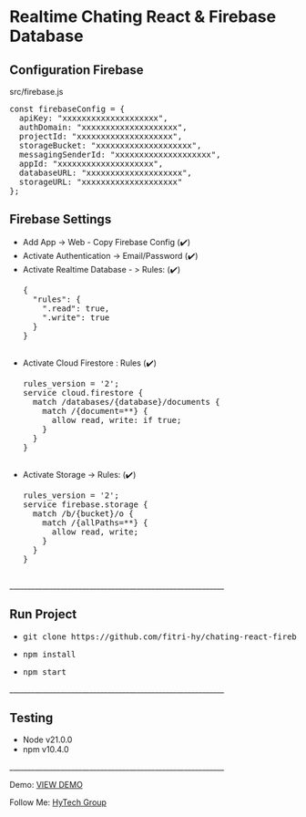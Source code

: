 # Realtime Chating React & Firebase Database

<h2>Configuration Firebase</h2>
<p>src/firebase.js</p>
<pre>
const firebaseConfig = {
  apiKey: "xxxxxxxxxxxxxxxxxxxx",
  authDomain: "xxxxxxxxxxxxxxxxxxxx",
  projectId: "xxxxxxxxxxxxxxxxxxxx",
  storageBucket: "xxxxxxxxxxxxxxxxxxxx",
  messagingSenderId: "xxxxxxxxxxxxxxxxxxxx",
  appId: "xxxxxxxxxxxxxxxxxxxx",
  databaseURL: "xxxxxxxxxxxxxxxxxxxx",
  storageURL: "xxxxxxxxxxxxxxxxxxxx"
};
</pre>

<h2>Firebase Settings</h2>
<ul>
  <li>Add App -> Web - Copy Firebase Config (✔️)</li>
  <li>Activate Authentication -> Email/Password (✔️)</li>
  <li>Activate Realtime Database - > Rules: (✔️)</li>
  <pre>
{
  "rules": {
    ".read": true,
    ".write": true
  }
}
  </pre>
  <li>Activate Cloud Firestore : Rules (✔️)</li>
    <pre>
rules_version = '2';
service cloud.firestore {
  match /databases/{database}/documents {
    match /{document=**} {
      allow read, write: if true;
    }
  }
}
  </pre>
  <li>Activate Storage -> Rules: (✔️)</li>
  <pre>
rules_version = '2';
service firebase.storage {
  match /b/{bucket}/o {
    match /{allPaths=**} {
      allow read, write;
    }
  }
}
  </pre>
</ul>
___________________________________________________________

<h2>Run Project</h2>
<ul>
  <li><pre>git clone https://github.com/fitri-hy/chating-react-firebase.git</pre></li>
  <li><pre>npm install</pre></li>
  <li><pre>npm start</pre></li>
</ul>
___________________________________________________________

<h2>Testing</h2>
<ul>
  <li>Node v21.0.0</li>
  <li>npm v10.4.0</li>
</ul>
___________________________________________________________

<p>Demo: <a href="https://chating-react-firebase.vercel.app">VIEW DEMO</a></p>
<p>Follow Me: <a href="https://hy-tech.my.id/">HyTech Group</a></p>
